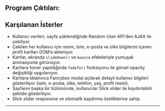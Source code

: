 ## Program Çıktıları:

## Karşılanan İsterler

- Kullanıcı verileri, sayfa yüklendiğinde Random User API'den AJAX ile çekiliyor.
- Çekilen her kullanıcı için resim, isim, e-posta ve ülke bilgilerini içeren profil kartları DOM’a ekleniyor.
- Kartlar, ekranda `slideDown()` ve `bounce` efektleriyle yumuşak animasyonla görünüyor.
- Kartlara hover yapıldığında `fadeTo()` fonksiyonu ile görsel opacity değişikliği uygulanıyor.
- Kartlara tıklanınca Fancybox modal açılarak detaylı kullanıcı bilgileri gösteriliyor (isim, e-posta, ülke, telefon, yaş, profil resmi).
- Sayfanın başka bir bölümünde, kullanıcılar Slick slider ile kaydırılabilir şekilde gösteriliyor.
- Slick slider responsive ve otomatik kaydırma özelliklerine sahip.

---
